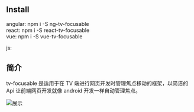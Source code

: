 ## Install   
angular: npm i -S ng-tv-focusable    
react: npm i -S react-tv-focusable    
vue: npm i -S vue-tv-focusable    

js:<script src="focusable.js"></script>

## 简介
tv-focusable 是适用于在 TV 端进行网页开发时管理焦点移动的框架，以简洁的 Api 让前端网页开发就像 android 开发一样自动管理焦点。

![展示](https://img-blog.csdnimg.cn/20201016100758392.gif#pic_center)

